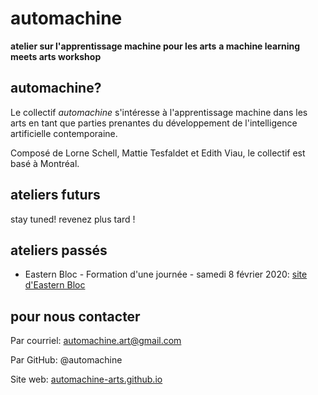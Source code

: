 # automachine
**atelier sur l'apprentissage machine pour les arts**
**a machine learning meets arts workshop**

## automachine?

Le collectif *automachine* s'intéresse à l'apprentissage machine dans les arts en tant que parties prenantes du développement de l'intelligence artificielle contemporaine.

Composé de Lorne Schell, Mattie Tesfaldet et Edith Viau, le collectif est basé à Montréal.

## ateliers futurs

stay tuned! revenez plus tard !

## ateliers passés

* Eastern Bloc - Formation d'une journée - samedi 8 février 2020: [site d'Eastern Bloc](https://easternbloc.ca/fr/laboratoire/ateliers/machine-learning-python)

## pour nous contacter

Par courriel: automachine.art@gmail.com

Par GitHub: @automachine

Site web: [automachine-arts.github.io](automachine-arts.github.io)
